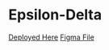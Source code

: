# Epsilon-Delta

[Deployed Here](https://medifyme.netlify.app/)
[Figma File](https://www.figma.com/file/p850Ggh3o7Wx06xZKHPmRP/Epsilon-Delta-HackItOut?node-id=0%3A1&t=irTJFFggJAagLQ1M-1)
